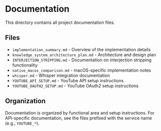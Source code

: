 # Documentation

This directory contains all project documentation files.

## Files

- `implementation_summary.md` - Overview of the implementation details
- `knowledge_system_architecture_plan.md` - Architecture and design plan
- `INTERJECTION_STRIPPING.md` - Documentation on interjection stripping functionality
- `native_macos_comparison.md` - macOS-specific implementation notes
- `whisper.md` - Whisper integration documentation
- `YOUTUBE_API_SETUP.md` - YouTube API setup instructions
- `YOUTUBE_OAUTH2_SETUP.md` - YouTube OAuth2 setup instructions

## Organization

Documentation is organized by functional area and setup instructions. For API-specific documentation, see the files prefixed with the service name (e.g., `YOUTUBE_*`). 